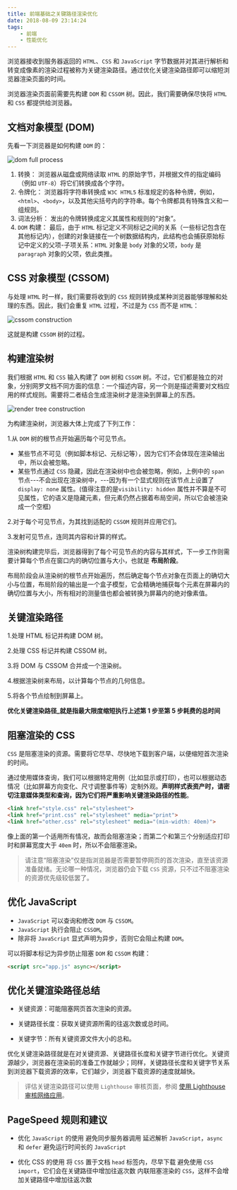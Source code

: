 ```yaml
---
title: 前端基础之关键路径渲染优化
date: 2018-08-09 23:14:24
tags:
    - 前端
    - 性能优化
---
```


浏览器接收到服务器返回的 `HTML`、`CSS` 和 `JavaScript` 字节数据并对其进行解析和转变成像素的渲染过程被称为关键渲染路径。通过优化关键渲染路径即可以缩短浏览器渲染页面的时间。

浏览器渲染页面前需要先构建 `DOM` 和 `CSSOM` 树。因此，我们需要确保尽快将 `HTML` 和 `CSS` 都提供给浏览器。

<!-- more  -->

## 文档对象模型 (DOM)

先看一下浏览器是如何构建 `DOM` 的：

![dom full process](/assets/img/dom-full-process.png)

1.  转换： 浏览器从磁盘或网络读取 `HTML` 的原始字节，并根据文件的指定编码（例如 `UTF-8`）将它们转换成各个字符。
2.  令牌化： 浏览器将字符串转换成 `W3C HTML5` 标准规定的各种令牌，例如，`<html>`、`<body>`，以及其他尖括号内的字符串。每个令牌都具有特殊含义和一组规则。
3.  词法分析： 发出的令牌转换成定义其属性和规则的“对象”。
4.  `DOM` 构建： 最后，由于 `HTML` 标记定义不同标记之间的关系（一些标记包含在其他标记内），创建的对象链接在一个树数据结构内，此结构也会捕获原始标记中定义的父项-子项关系：`HTML` 对象是 `body` 对象的父项，`body` 是 `paragraph` 对象的父项，依此类推。

## CSS 对象模型 (CSSOM)

与处理 `HTML` 时一样，我们需要将收到的 `CSS` 规则转换成某种浏览器能够理解和处理的东西。因此，我们会重复 `HTML` 过程，不过是为 `CSS` 而不是 `HTML`：

![cssom construction](/assets/img/cssom-construction.png)

这就是构建 `CSSOM` 树的过程。

## 构建渲染树

我们根据 `HTML` 和 `CSS` 输入构建了 `DOM` 树和 `CSSOM` 树。不过，它们都是独立的对象，分别网罗文档不同方面的信息：一个描述内容，另一个则是描述需要对文档应用的样式规则。需要将二者结合生成渲染树才是渲染到屏幕上的东西。

![render tree construction](/assets/img/render-tree-construction.png)

为构建渲染树，浏览器大体上完成了下列工作：

1.从 `DOM` 树的根节点开始遍历每个可见节点。
  - 某些节点不可见（例如脚本标记、元标记等），因为它们不会体现在渲染输出中，所以会被忽略。
  - 某些节点通过 `CSS` 隐藏，因此在渲染树中也会被忽略，例如，上例中的 `span` 节点---不会出现在渲染树中，---因为有一个显式规则在该节点上设置了 `display: none` 属性。(值得注意的是`visibility: hidden` 属性并不算是不可见属性，它的语义是隐藏元素，但元素仍然占据着布局空间，所以它会被渲染成一个空框)

2.对于每个可见节点，为其找到适配的 `CSSOM` 规则并应用它们。

3.发射可见节点，连同其内容和计算的样式。

渲染树构建完毕后，浏览器得到了每个可见节点的内容与其样式，下一步工作则需要计算每个节点在窗口内的确切位置与大小，也就是 **布局阶段**。

布局阶段会从渲染树的根节点开始遍历，然后确定每个节点对象在页面上的确切大小与位置，布局阶段的输出是一个盒子模型，它会精确地捕获每个元素在屏幕内的确切位置与大小，所有相对的测量值也都会被转换为屏幕内的绝对像素值。

## 关键渲染路径

1.处理 HTML 标记并构建 DOM 树。

2.处理 CSS 标记并构建 CSSOM 树。

3.将 DOM 与 CSSOM 合并成一个渲染树。

4.根据渲染树来布局，以计算每个节点的几何信息。

5.将各个节点绘制到屏幕上。

**优化关键渲染路径_就是指最大限度缩短执行上述第 1 步至第 5 步耗费的总时间**

## 阻塞渲染的 CSS

`CSS` 是阻塞渲染的资源。需要将它尽早、尽快地下载到客户端，以便缩短首次渲染的时间。

通过使用媒体查询，我们可以根据特定用例（比如显示或打印），也可以根据动态情况（比如屏幕方向变化、尺寸调整事件等）定制外观。**声明样式表资产时，请密切注意媒体类型和查询，因为它们将严重影响关键渲染路径的性能**。

```html
<link href="style.css" rel="stylesheet">
<link href="print.css" rel="stylesheet" media="print">
<link href="other.css" rel="stylesheet" media="(min-width: 40em)">
```

像上面的第一个适用所有情况，故而会阻塞渲染；而第二个和第三个分别适应打印时和屏幕宽度大于 `40em` 时，所以不会阻塞渲染。

> 请注意“阻塞渲染”仅是指浏览器是否需要暂停网页的首次渲染，直至该资源准备就绪。无论哪一种情况，浏览器仍会下载 `CSS` 资源，只不过不阻塞渲染的资源优先级较低罢了。

## 优化 JavaScript

- `JavaScript` 可以查询和修改 `DOM` 与 `CSSOM`。
- `JavaScript` 执行会阻止 `CSSOM`。
- 除非将 `JavaScript` 显式声明为异步，否则它会阻止构建 `DOM`。

可以将脚本标记为异步防止阻塞 `DOM` 和 `CSSOM` 构建：

```html
<script src="app.js" async></script>
```

## 优化关键渲染路径总结

- 关键资源：可能阻塞网页首次渲染的资源。

- 关键路径长度：获取关键资源所需的往返次数或总时间。

- 关键字节：所有关键资源文件大小的总和。

优化关键渲染路径就是在对关键资源、关键路径长度和关键字节进行优化。关键资源越少，浏览器在渲染前的准备工作就越少；同样，关键路径长度和关键字节关系到浏览器下载资源的效率，它们越少，浏览器下载资源的速度就越快。

> 评估关键渲染路径可以使用 `Lighthouse` 审核页面，参阅 [使用 Lighthouse 审核网络应用](https://developers.google.cn/web/tools/lighthouse/?hl=zh-cn)。

## PageSpeed 规则和建议

- 优化 `JavaScript` 的使用
  避免同步服务器调用
  延迟解析 `JavaScript`，`async` 和 `defer`
  避免运行时间长的 `JavaScript`

- 优化 CSS 的使用
  将 `CSS` 置于文档 `head` 标签内，尽早下载
  避免使用 `CSS import`，它们会在关键路径中增加往返次数
  内联阻塞渲染的 `CSS`，这样不会增加关键路径中增加往返次数
